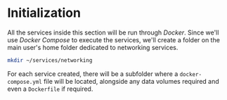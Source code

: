 # Initialization

All the services inside this section will be run through *Docker*. Since we'll use *Docker Compose* to execute the services, we'll create a folder on the main user's home folder dedicated to networking services.

```bash
mkdir ~/services/networking
```

For each service created, there will be a subfolder where a `docker-compose.yml` file will be located, alongside any data volumes required and even a `Dockerfile` if required.
